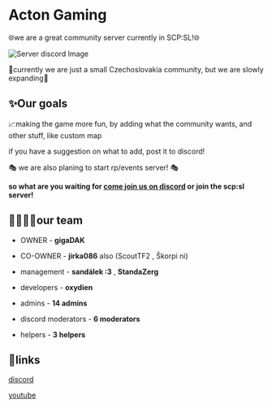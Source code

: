 # Acton Gaming

🌐we are a great community server currently in SCP:SL!🌐



![Server discord Image](https://cdn.discordapp.com/avatars/1217202645178126510/96dda7c1841d2385b85e0e555a06f6aa.png)



🚀currently we are just a small Czechoslovakia community, but we are slowly expanding🚀



## ✨Our goals 

📈making the game more fun, by adding what the community wants, and other stuff, like custom map

  if you have a suggestion on what to add, post it to discord!



🎭 we are also planing to start rp/events server! 🎭



**so what are you waiting for [come join us on discord](https://discord.com/NDYWe87VxZ) or join the scp:sl server!**



## 👨‍👩‍👧‍👦our team

- OWNER - **gigaDAK**

- CO-OWNER - **jirka086** also (ScoutTF2 , Škorpi ni)

- management - **sandálek :3** , **StandaZerg**

- developers - **oxydien**

- admins - **14 admins**

- discord moderators - **6 moderators**

- helpers - **3 helpers**



## 🔗links

[discord](https://discord.com/NDYWe87VxZ)



[youtube](https://youtu.be/nJ_trc7BIR0?si=83mvSA11Vq-RCnwB)
